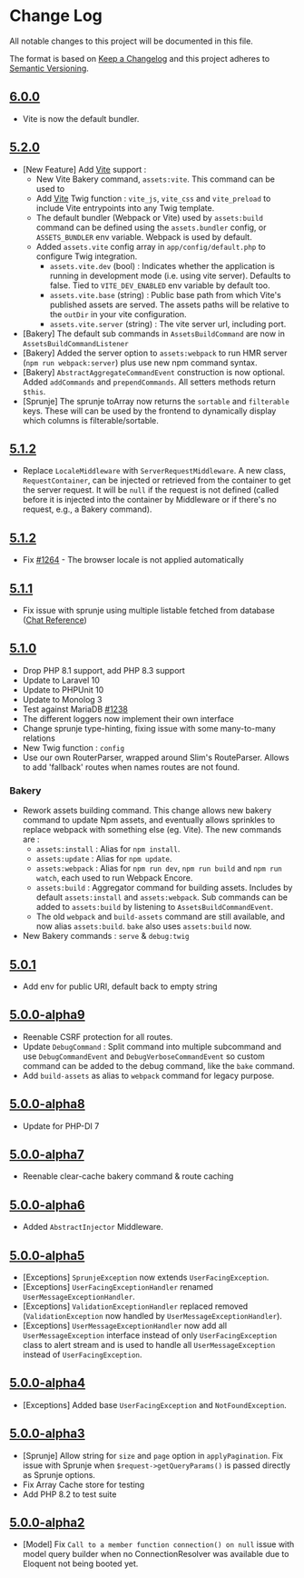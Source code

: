 # Change Log

All notable changes to this project will be documented in this file.

The format is based on [Keep a Changelog](http://keepachangelog.com/en/1.0.0/)
and this project adheres to [Semantic Versioning](http://semver.org/spec/v2.0.0.html).

## [6.0.0](https://github.com/userfrosting/sprinkle-core/compare/5.1.0...5.2.0)
- Vite is now the default bundler.

## [5.2.0](https://github.com/userfrosting/sprinkle-core/compare/5.1.0...5.2.0)
- [New Feature] Add [Vite](https://vitejs.dev) support :
  - New Vite Bakery command, `assets:vite`. This command can be used to 
  - Add [Vite](https://vitejs.dev) Twig function : `vite_js`, `vite_css` and `vite_preload` to include Vite entrypoints into any Twig template. 
  - The default bundler (Webpack or Vite) used by `assets:build` command can be defined using the `assets.bundler` config, or `ASSETS_BUNDLER` env variable. Webpack is used by default.
  - Added `assets.vite` config array in `app/config/default.php` to configure Twig integration. 
    - `assets.vite.dev` (bool) : Indicates whether the application is running in development mode (i.e. using vite server). Defaults to false. Tied to `VITE_DEV_ENABLED` env variable by default too.
    - `assets.vite.base` (string) : Public base path from which Vite's published assets are served. The assets paths will be relative to the `outDir` in your vite configuration.
    - `assets.vite.server` (string) : The vite server url, including port.
- [Bakery] The default sub commands in `AssetsBuildCommand` are now in `AssetsBuildCommandListener`
- [Bakery] Added the server option to `assets:webpack` to run HMR server (`npm run webpack:server`) plus use new npm command syntax.
- [Bakery] `AbstractAggregateCommandEvent` construction is now optional. Added `addCommands` and `prependCommands`. All setters methods return `$this`.
- [Sprunje] The sprunje toArray now returns the `sortable` and `filterable` keys. These will can be used by the frontend to dynamically display which columns is filterable/sortable.

## [5.1.2](https://github.com/userfrosting/sprinkle-core/compare/5.1.1...5.1.2)
- Replace `LocaleMiddleware` with `ServerRequestMiddleware`. A new class, `RequestContainer`, can be injected or retrieved from the container to get the server request. It will be `null` if the request is not defined (called before it is injected into the container by Middleware or if there's no request, e.g., a Bakery command).

## [5.1.2](https://github.com/userfrosting/sprinkle-core/compare/5.1.1...5.1.2)
- Fix [#1264](https://github.com/userfrosting/UserFrosting/issues/1264) - The browser locale is not applied automatically

## [5.1.1](https://github.com/userfrosting/sprinkle-core/compare/5.1.0...5.1.1)
- Fix issue with sprunje using multiple listable fetched from database ([Chat Reference](https://chat.userfrosting.com/channel/support?msg=sgMq8sbAjsCN2ZGXj))

## [5.1.0](https://github.com/userfrosting/sprinkle-core/compare/5.0.1...5.1.0)
- Drop PHP 8.1 support, add PHP 8.3 support
- Update to Laravel 10
- Update to PHPUnit 10
- Update to Monolog 3
- Test against MariaDB [#1238](https://github.com/userfrosting/UserFrosting/issues/1238)
- The different loggers now implement their own interface
- Change sprunje type-hinting, fixing issue with some many-to-many relations
- New Twig function : `config`
- Use our own RouterParser, wrapped around Slim's RouteParser. Allows to add 'fallback' routes when names routes are not found.

### Bakery
- Rework assets building command. This change allows new bakery command to update Npm assets, and eventually allows sprinkles to replace webpack with something else (eg. Vite). The new commands are :
  - `assets:install` : Alias for `npm install`.
  - `assets:update` : Alias for `npm update`.
  - `assets:webpack` : Alias for `npm run dev`, `npm run build` and `npm run watch`, each used to run Webpack Encore.
  - `assets:build` : Aggregator command for building assets. Includes by default `assets:install` and `assets:webpack`. Sub commands can be added to `assets:build` by listening to `AssetsBuildCommandEvent`.
  - The old `webpack` and `build-assets` command are still available, and now alias `assets:build`. `bake` also uses `assets:build` now. 
- New Bakery commands : `serve` & `debug:twig`

## [5.0.1](https://github.com/userfrosting/sprinkle-core/compare/5.0.0...5.0.1)
- Add env for public URI, default back to empty string

## [5.0.0-alpha9](https://github.com/userfrosting/sprinkle-core/compare/5.0.0-alpha8...5.0.0-alpha9)
- Reenable CSRF protection for all routes.
- Update `DebugCommand` : Split command into multiple subcommand and use `DebugCommandEvent` and `DebugVerboseCommandEvent` so custom command can be added to the debug command, like the `bake` command.
- Add `build-assets` as alias to `webpack` command for legacy purpose. 

## [5.0.0-alpha8](https://github.com/userfrosting/sprinkle-core/compare/5.0.0-alpha7...5.0.0-alpha8)
- Update for PHP-DI 7

## [5.0.0-alpha7](https://github.com/userfrosting/sprinkle-core/compare/5.0.0-alpha6...5.0.0-alpha7)
- Reenable clear-cache bakery command & route caching

## [5.0.0-alpha6](https://github.com/userfrosting/sprinkle-core/compare/5.0.0-alpha5...5.0.0-alpha6)
- Added `AbstractInjector` Middleware.

## [5.0.0-alpha5](https://github.com/userfrosting/sprinkle-core/compare/5.0.0-alpha4...5.0.0-alpha5)

- [Exceptions] `SprunjeException` now extends `UserFacingException`.
- [Exceptions] `UserFacingExceptionHandler` renamed `UserMessageExceptionHandler`.
- [Exceptions] `ValidationExceptionHandler` replaced removed (`ValidationException` now handled by `UserMessageExceptionHandler`).
- [Exceptions] `UserMessageExceptionHandler` now add all `UserMessageException` interface instead of only `UserFacingException` class to alert stream and is used to handle all `UserMessageException` instead of `UserFacingException`.

## [5.0.0-alpha4](https://github.com/userfrosting/sprinkle-core/compare/5.0.0-alpha3...5.0.0-alpha4)

- [Exceptions] Added base `UserFacingException` and `NotFoundException`.

## [5.0.0-alpha3](https://github.com/userfrosting/sprinkle-core/compare/5.0.0-alpha2...5.0.0-alpha3)

- [Sprunje] Allow string for `size` and `page` option in `applyPagination`. Fix issue with Sprunje when `$request->getQueryParams()` is passed directly as Sprunje options. 
- Fix Array Cache store for testing
- Add PHP 8.2 to test suite

## [5.0.0-alpha2](https://github.com/userfrosting/sprinkle-core/compare/5.0.0-alpha1...5.0.0-alpha2)

- [Model] Fix `Call to a member function connection() on null` issue with model query builder when no ConnectionResolver was available due to Eloquent not being booted yet.
